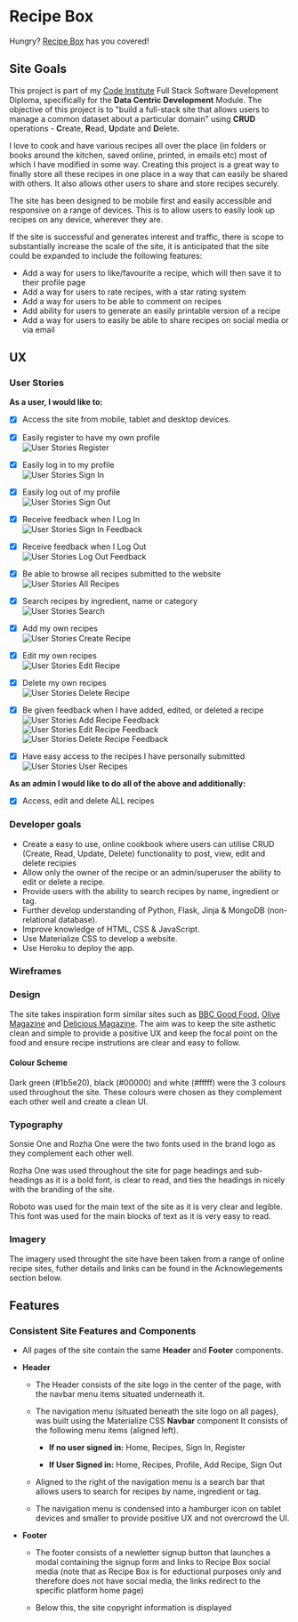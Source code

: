 # Recipe Box

Hungry? [Recipe Box]() has you covered! 

## **Site Goals**

This project is part of my [Code Institute](https://codeinstitute.net/) Full Stack Software Development Diploma, specifically for the **Data Centric Development** Module. The objective of this project is to "build a full-stack site that allows users to manage a common dataset about a particular domain" using **CRUD** operations - **C**reate, **R**ead, **U**pdate and **D**elete.

I love to cook and have various recipes all over the place (in folders or books around the kitchen, saved online, printed, in emails etc) most of which I have modified in some way. Creating this project is a great way to finally store all these recipes in one place in a way that can easily be shared with others. It also allows other users to share and store recipes securely.

The site has been designed to be mobile first and easily accessible and responsive on a range of devices. This is to allow users to easily look up recipes on any device, wherever they are.

If the site is successful and generates interest and traffic, there is scope to substantially increase the scale of the site, it is anticipated that the site could be expanded to include the following features:

- Add a way for users to like/favourite a recipe, which will then save it to their profile page
- Add a way for users to rate recipes, with a star rating system
- Add a way for users to be able to comment on recipes
- Add ability for users to generate an easily printable version of a recipe
- Add a way for users to easily be able to share recipes on social media or via email

## **UX**

### User Stories

**As a user, I would like to:**

- [x] Access the site from mobile, tablet and desktop devices.
- [x] Easily register to have my own profile   
![User Stories Register](assets/images/readme_screenshots/user_stories/user_stories_register.png)
- [x] Easily log in to my profile   
![User Stories Sign In](assets/images/readme_screenshots/user_stories/user_stories_signin.png)
- [x] Easily log out of my profile   
![User Stories Sign Out](assets/images/readme_screenshots/user_stories/user_stories_signout.png)
- [x] Receive feedback when I Log In   
![User Stories Sign In Feedback](assets/images/readme_screenshots/user_stories/user_stories_signin_confirmation.png
)
- [x] Receive feedback when I Log Out    
![User Stories Log Out Feedback](assets/images/readme_screenshots/user_stories/user_stories_signout_confirmation.png)
- [x] Be able to browse all recipes submitted to the website   
![User Stories All Recipes](assets/images/readme_screenshots/user_stories/user_stories_all_recipes.png)
- [x] Search recipes by ingredient, name or category   
![User Stories Search](assets/images/readme_screenshots/user_stories/user_stories_search.png)
- [x] Add my own recipes   
![User Stories Create Recipe](assets/images/readme_screenshots/user_stories/user_stories_create_recipe.png)
- [x] Edit my own recipes   
![User Stories Edit Recipe](assets/images/readme_screenshots/user_stories/user_stories_edit_recipe.png)
- [x] Delete my own recipes   
![User Stories Delete Recipe](assets/images/readme_screenshots/user_stories/user_stories_delete_recipe.png)
- [x] Be given feedback when I have added, edited, or deleted a recipe   
![User Stories Add Recipe Feedback](assets/images/readme_screenshots/user_stories/user_story_add_recipe_feedback.png)
![User Stories Edit Recipe Feedback](assets/images/readme_screenshots/user_stories/user_stories_update_recipe_feedback.png)
![User Stories Delete Recipe Feedback](assets/images/readme_screenshots/user_stories/user_stories_delete_recipe_feedback.png)
- [x] Have easy access to the recipes I have personally submitted   
![User Stories User Recipes](assets/images/readme_screenshots/user_stories/user_stories_user_recipes.png)


**As an admin I would like to do all of the above and additionally:**

- [x] Access, edit and delete ALL recipes

### Developer goals

* Create a easy to use, online cookbook where users can utilise CRUD (Create, Read, Update, Delete) functionality to  post, view, edit and delete recipies
* Allow only the owner of the recipe or an admin/superuser the ability to edit or delete a recipe.
* Provide users with the ability to search recipes by name, ingredient or tag.
* Further develop understanding of Python, Flask, Jinja & MongoDB (non-relational database).
* Improve knowledge of HTML, CSS & JavaScript.
* Use Materialize CSS to develop a website.
* Use Heroku to deploy the app.

### Wireframes

### Design

The site takes inspiration form similar sites such as [BBC Good Food](https://www.bbcgoodfood.com/), [Olive Magazine](https://www.olivemagazine.com/) and [Delicious Magazine](https://www.deliciousmagazine.co.uk/). The aim was to keep the site asthetic clean and simple to provide a positive UX and keep the focal point on the food and ensure recipe instrutions are clear and easy to follow.

#### Colour Scheme

Dark green (#1b5e20), black (#00000) and white (#fffff) were the 3 colours used throughout the site. These colours were chosen as they complement each other well and create a clean UI.

### Typography

Sonsie One and Rozha One were the two fonts used in the brand logo as they complement each other well. 

Rozha One was used throughout the site for page headings and sub-headings as it is a bold font, is clear to read, and ties the headings in nicely with the branding of the site.

Roboto was used for the main text of the site as it is very clear and legible. This font was used for the main blocks of text as it is very easy to read.

### Imagery

The imagery used throught the site have been taken from a range of online recipe sites, futher details and links can be found in the Acknowlegements section below.

## Features

### Consistent Site Features and Components

- All pages of the site contain the same **Header** and **Footer** components.

- **Header** 
    - The Header consists of the site logo in the center of the page, with the navbar menu items situated underneath it.

    - The navigation menu (situated beneath the site logo on all pages), was built using the Materialize CSS **Navbar** component It consists of the following menu items (aligned left).   
        - **If no user signed in:**  Home, Recipes, Sign In, Register   

        - **If User Signed in:** Home, Recipes, Profile, Add Recipe, Sign Out

    - Aligned to the right of the navigation menu is a search bar that allows users to search for recipes by name, ingredient or tag.

    - The navigation menu is condensed into a hamburger icon on tablet devices and smaller to provide positive UX and not overcrowd the UI.

- **Footer**
    - The footer consists of a newletter signup button that launches a modal containing the signup form and links to Recipe Box social media (note that as Recipe Box is for eductional purposes only and therefore does not have social media, the links redirect to the specific platform home page)

    - Below this, the site copyright information is displayed